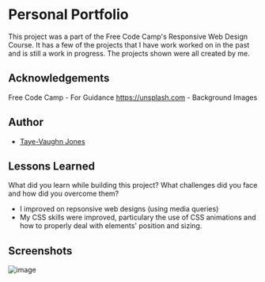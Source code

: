 # Personal Portfolio

This project was a part of the Free Code Camp's Responsive Web Design Course. It has a few of the projects
that I have work worked on in the past and is still a work in progress. The projects shown were all created by me.


## Acknowledgements

 Free Code Camp - For Guidance
 https://unsplash.com - Background Images

## Author

- [Taye-Vaughn Jones](https://github.com/tvjones)


## Lessons Learned

What did you learn while building this project? What challenges did you face and how did you overcome them?

* I improved on repsonsive web designs (using media queries)
* My CSS skills were improved, particulary the use of CSS animations and how to properly deal with elements' position and sizing.

## Screenshots

![image](https://user-images.githubusercontent.com/43976584/185197282-ab5c9efd-7c85-479d-92e9-58e830670afe.png)


